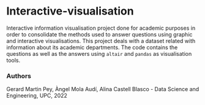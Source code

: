 # Interactive-visualisation

Interactive information visualisation project done for academic purposes in order to consolidate the methods used to answer questions using graphic and interactive visualisations.
This project deals with a dataset related with information about its academic departments. The code contains the questions as well as the answers using `altair` and `pandas` as visualisation tools.

### Authors

Gerard Martin Pey, Àngel Mola Audí, Alina Castell Blasco - Data Science and Engineering, UPC, 2022
